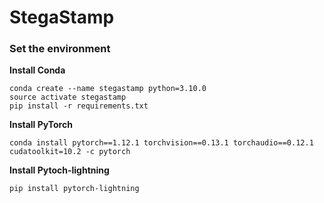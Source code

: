 # StegaStamp

### Set the environment
**Install Conda**
```
conda create --name stegastamp python=3.10.0
source activate stegastamp
pip install -r requirements.txt
```

**Install PyTorch**
```
conda install pytorch==1.12.1 torchvision==0.13.1 torchaudio==0.12.1 cudatoolkit=10.2 -c pytorch
```

**Install Pytoch-lightning**
```
pip install pytorch-lightning
```
